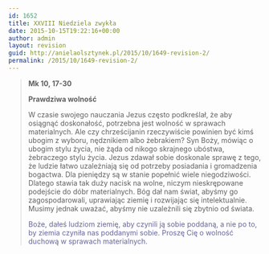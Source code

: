 ```yaml
---
id: 1652
title: XXVIII Niedziela zwykła
date: 2015-10-15T19:22:16+00:00
author: admin
layout: revision
guid: http://anielaolsztynek.pl/2015/10/1649-revision-2/
permalink: /2015/10/1649-revision-2/
---
```

> **Mk 10, 17-30**
> 
> **Prawdziwa wolność**
> 
> W czasie swojego nauczania Jezus często podkreślał, że aby osiągnąć doskonałość, potrzebna jest wolność w sprawach materialnych. Ale czy chrześcijanin rzeczywiście powinien być kimś ubogim z wyboru, nędznikiem albo żebrakiem? Syn Boży, mówiąc o ubogim stylu życia, nie żąda od nikogo skrajnego ubóstwa, żebraczego stylu życia. Jezus zdawał sobie doskonale sprawę z tego, że ludzie łatwo uzależniają się od potrzeby posiadania i gromadzenia bogactwa. Dla pieniędzy są w stanie popełnić wiele niegodziwości. Dlatego stawia tak duży nacisk na wolne, niczym nieskrępowane podejście do dóbr materialnych. Bóg dał nam świat, abyśmy go zagospodarowali, uprawiając ziemię i rozwijając się intelektualnie. Musimy jednak uważać, abyśmy nie uzależnili się zbytnio od świata.
> 
> <span style="color: #666699;">Boże, dałeś ludziom ziemię, aby czynili ją sobie poddaną, a nie po to, by ziemia czyniła nas poddanymi sobie. Proszę Cię o wolność duchową w sprawach materialnych.</span>